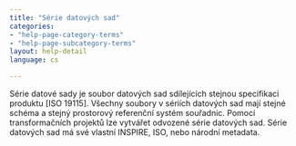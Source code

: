 ```yaml
---
title: "Série datových sad"
categories:
- "help-page-category-terms"
- "help-page-subcategory-terms"
layout: help-detail
language: cs

---
```


Série datové sady je soubor datových sad sdílejících stejnou specifikaci produktu [ISO 19115]. Všechny soubory v sériích datových sad mají stejné schéma a stejný prostorový referenční systém souřadnic. Pomocí transformačních projektů lze vytvářet odvozené série datových sad. Série datových sad má své vlastní INSPIRE, ISO, nebo národní metadata.
